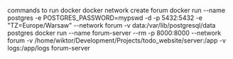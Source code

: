 commands to run docker
docker network create forum
docker run --name postgres -e POSTGRES_PASSWORD=mypswd -d -p 5432:5432 -e "TZ=Europe/Warsaw" --network forum -v data:/var/lib/postgresql/data  postgres
docker run --name forum-server --rm -p 8000:8000 --network forum -v /home/wiktor/Development/Projects/todo_website/server:/app -v logs:/app/logs  forum-server

